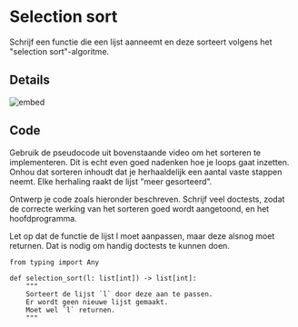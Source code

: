 # Selection sort

Schrijf een functie die een lijst aanneemt en deze sorteert volgens het "selection sort"-algoritme.

## Details

![embed](https://www.youtube.com/embed/NEbb4XqKDNU)

## Code

Gebruik de pseudocode uit bovenstaande video om het sorteren te implementeren. Dit is echt even goed nadenken hoe je loops gaat inzetten. Onhou dat sorteren inhoudt dat je herhaaldelijk een aantal vaste stappen neemt. Elke herhaling raakt de lijst "meer gesorteerd".

Ontwerp je code zoals hieronder beschreven. Schrijf veel doctests, zodat de correcte werking van het sorteren goed wordt aangetoond, en het hoofdprogramma.

Let op dat de functie de lijst l moet aanpassen, maar deze alsnog moet returnen. Dat is nodig om handig doctests te kunnen doen.

    from typing import Any
    
    def selection_sort(l: list[int]) -> list[int]:
        """
        Sorteert de lijst `l` door deze aan te passen.
        Er wordt geen nieuwe lijst gemaakt.
        Moet wel `l` returnen.
        """

